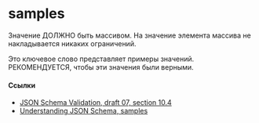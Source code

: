 # samples
Значение ДОЛЖНО быть массивом. На значение элемента массива не накладывается никаких ограничений.

Это ключевое слово представляет примеры значений. РЕКОМЕНДУЕТСЯ, чтобы эти значения были верными.

#### Ссылки
- [JSON Schema Validation, draft 07, section 10.4](https://json-schema.org/draft-07/json-schema-validation.html#rfc.section.10.4)
- [Understanding JSON Schema, samples](http://json-schema.org/understanding-json-schema/conventions.html#examples)
